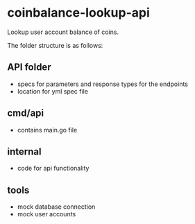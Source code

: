 # coinbalance-lookup-api
Lookup user account balance of coins.

The folder structure is as follows:

## API folder
- specs for parameters and response types for the endpoints
- location for yml spec file

## cmd/api
- contains main.go file

## internal
- code for api functionality

## tools
- mock database connection
- mock user accounts